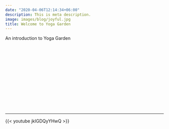 ```yaml
---
date: "2020-04-06T12:14:34+06:00"
description: This is meta description.
image: images/blog/joyful.jpg
title: Welcome to Yoga Garden
---
```


An introduction to Yoga Garden 

&nbsp;

&nbsp;

&nbsp;

&nbsp;

&nbsp;

&nbsp;

&nbsp;

---

{{< youtube jkIGDQyYHwQ >}}